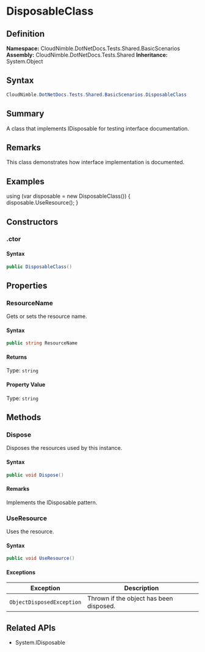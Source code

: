 # DisposableClass

## Definition

**Namespace:** CloudNimble.DotNetDocs.Tests.Shared.BasicScenarios
**Assembly:** CloudNimble.DotNetDocs.Tests.Shared
**Inheritance:** System.Object

## Syntax

```csharp
CloudNimble.DotNetDocs.Tests.Shared.BasicScenarios.DisposableClass
```

## Summary

A class that implements IDisposable for testing interface documentation.

## Remarks

This class demonstrates how interface implementation is documented.

## Examples

using (var disposable = new DisposableClass())
            {
                disposable.UseResource();
            }

## Constructors

### .ctor

#### Syntax

```csharp
public DisposableClass()
```

## Properties

### ResourceName

Gets or sets the resource name.

#### Syntax

```csharp
public string ResourceName
```

#### Returns

Type: `string`

#### Property Value

Type: `string`

## Methods

### Dispose

Disposes the resources used by this instance.

#### Syntax

```csharp
public void Dispose()
```

#### Remarks

Implements the IDisposable pattern.

### UseResource

Uses the resource.

#### Syntax

```csharp
public void UseResource()
```

#### Exceptions

| Exception | Description |
|-----------|-------------|
| `ObjectDisposedException` | Thrown if the object has been disposed. |

## Related APIs

- System.IDisposable

